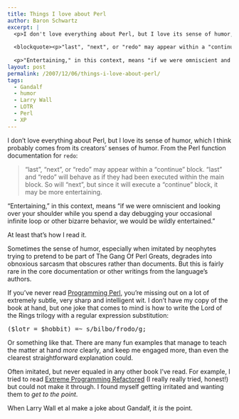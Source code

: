 ```yaml
---
title: Things I love about Perl
author: Baron Schwartz
excerpt: |
  <p>I don't love everything about Perl, but I love its sense of humor, which I think probably comes from its creators' senses of humor.  From the Perl function documentation for <code>redo</code>:</p>
  
  <blockquote><p>"last", "next", or "redo" may appear within a "continue" block.  "last" and "redo" will behave as if they had been executed within the main block.  So will "next", but since it will execute a "continue" block, it may be more entertaining.</p></blockquote>
  
  <p>"Entertaining," in this context, means "if we were omniscient and looking over your shoulder while you spend a day debugging your occasional infinite loop or other bizarre behavior, we would be wildly entertained."</p>
layout: post
permalink: /2007/12/06/things-i-love-about-perl/
tags:
  - Gandalf
  - humor
  - Larry Wall
  - LOTR
  - Perl
  - XP
---
```

I don&#8217;t love everything about Perl, but I love its sense of humor, which I think probably comes from its creators&#8217; senses of humor. From the Perl function documentation for `redo`:

> &#8220;last&#8221;, &#8220;next&#8221;, or &#8220;redo&#8221; may appear within a &#8220;continue&#8221; block. &#8220;last&#8221; and &#8220;redo&#8221; will behave as if they had been executed within the main block. So will &#8220;next&#8221;, but since it will execute a &#8220;continue&#8221; block, it may be more entertaining.

&#8220;Entertaining,&#8221; in this context, means &#8220;if we were omniscient and looking over your shoulder while you spend a day debugging your occasional infinite loop or other bizarre behavior, we would be wildly entertained.&#8221;

At least that&#8217;s how I read it.

Sometimes the sense of humor, especially when imitated by neophytes trying to pretend to be part of The Gang Of Perl Greats, degrades into obnoxious sarcasm that obscures rather than documents. But this is fairly rare in the core documentation or other writings from the language&#8217;s authors.

If you&#8217;ve never read [Programming Perl][1], you&#8217;re missing out on a lot of extremely subtle, very sharp and intelligent wit. I don&#8217;t have my copy of the book at hand, but one joke that comes to mind is how to write the Lord of the Rings trilogy with a regular expression substitution:

<pre>($lotr = $hobbit) =~ s/bilbo/frodo/g;</pre>

Or something like that. There are many fun examples that manage to teach the matter at hand *more* clearly, and keep me engaged more, than even the clearest straightforward explanation could.

Often imitated, but never equaled in any other book I&#8217;ve read. For example, I tried to read [Extreme Programming Refactored][2] (I really really tried, honest!) but could not make it through. I found myself getting irritated and wanting them to *get to the point*.

When Larry Wall et al make a joke about Gandalf, it *is* the point.

 [1]: http://www.amazon.com/gp/product/0596000278?ie=UTF8&#038;tag=xaprb-20&#038;link_code=as3&#038;camp=211189&#038;creative=373489&#038;creativeASIN=0596000278
 [2]: http://www.amazon.com/gp/product/1590590961?ie=UTF8&#038;tag=xaprb-20&#038;link_code=as3&#038;camp=211189&#038;creative=373489&#038;creativeASIN=1590590961